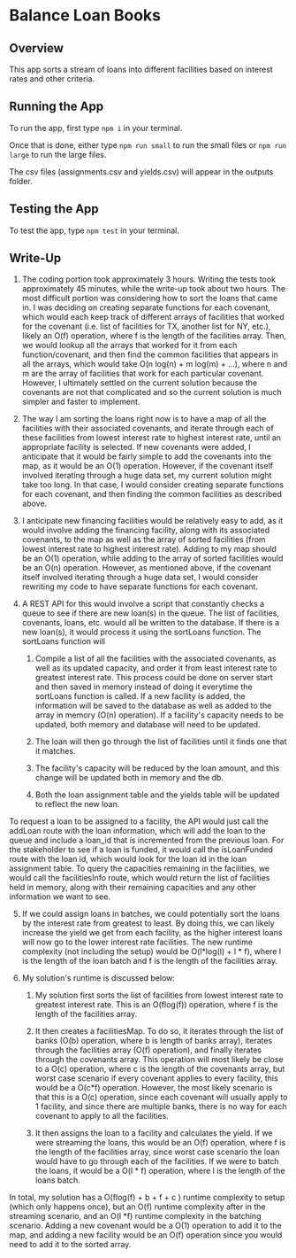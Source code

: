 # Balance Loan Books

## Overview

This app sorts a stream of loans into different facilities based on interest rates and other criteria.

## Running the App

To run the app, first type ```npm i``` in your terminal.

Once that is done, either type ```npm run small``` to run the small files or ```npm run large``` to run the large files.

The csv files (assignments.csv and yields.csv) will appear in the outputs folder.

## Testing the App

To test the app, type ```npm test``` in your terminal.

## Write-Up

1. The coding portion took approximately 3 hours. Writing the tests took approximately 45 minutes, while the write-up took about two hours. The most difficult portion was considering how to sort the loans that came in. I was deciding on creating separate functions for each covenant, which would each keep track of different arrays of facilities that worked for the covenant (i.e. list of facilities for TX, another list for NY, etc.), likely an O(f) operation, where f is the length of the facilities array. Then, we would lookup all the arrays that worked for it from each function/covenant, and then find the common facilities that appears in all the arrays, which would take O(n log(n) + m log(m) + ...), where n and m are the array of facilities that work for each particular covenant. However, I ultimately settled on the current solution because the covenants are not that complicated and so the current solution is much simpler and faster to implement.

2. The way I am sorting the loans right now is to have a map of all the facilities with their associated covenants, and iterate through each of these facilities from lowest interest rate to highest interest rate, until an appropriate facility is selected. If new covenants were added, I anticipate that it would be fairly simple to add the covenants into the map, as it would be an O(1) operation. However, if the covenant itself involved iterating through a huge data set, my current solution might take too long. In that case, I would consider creating separate functions for each covenant, and then finding the common facilities as described above.

3. I anticipate new financing facilities would be relatively easy to add, as it would involve adding the financing facility, along with its associated covenants, to the map as well as the array of sorted facilities (from lowest interest rate to highest interest rate). Adding to my map should be an O(1) operation, while adding to the array of sorted facilities would be an O(n) operation. However, as mentioned above, if the covenant itself involved iterating through a huge data set, I would consider rewriting my code to have separate functions for each covenant.

4. A REST API for this would involve a script that constantly checks a queue to see if there are new loan(s) in the queue. The list of facilities, covenants, loans, etc. would all be written to the database. If there is a new loan(s), it would process it using the sortLoans function. The sortLoans function will 

    1) Compile a list of all the facilities with the associated covenants, as well as its updated capacity, and order it from least interest rate to greatest interest rate. This process could be done on server start and then saved in memory instead of doing it everytime the sortLoans function is called. If a new facility is added, the information will be saved to the database as well as added to the array in memory (O(n) operation). If a facility's capacity needs to be updated, both memory and database will need to be updated.

    2) The loan will then go through the list of facilities until it finds one that it matches. 
    
    3) The facility's capacity will be reduced by the loan amount, and this change will be updated both in memory and the db.

    4) Both the loan assignment table and the yields table will be updated to reflect the new loan.

To request a loan to be assigned to a facility, the API would just call the addLoan route with the loan information, which will add the loan to the queue and include a loan_id that is incremented from the previous loan. For the stakeholder to see if a loan is funded, it would call the isLoanFunded route with the loan id, which would look for the loan id in the loan assignment table. To query the capacities remaining in the facilities, we would call the facilitiesInfo route, which would return the list of facilities held in memory, along with their remaining capacities and any other information we want to see.

5. If we could assign loans in batches, we could potentially sort the loans by the interest rate from greatest to least. By doing this, we can likely increase the yield we get from each facility, as the higher interest loans will now go to the lower interest rate facilities. The new runtime complexity (not including the setup) would be O(l*log(l) + l * f), where l is the length of the loan batch and f is the length of the facilities array.

6. My solution's runtime is discussed below: 

    1) My solution first sorts the list of facilities from lowest interest rate to greatest interest rate. This is an O(flog(f)) operation, where f is the length of the facilities array.

    2) It then creates a facilitiesMap. To do so, it iterates through the list of banks (O(b) operation, where b is length of banks array), iterates through the facilities array (O(f) operation), and finally iterates through the covenants array. This operation will most likely be close to a O(c) operation, where c is the length of the covenants array, but worst case scenario if every covenant applies to every facility, this would be a O(c*f) operation. However, the most likely scenario is that this is a O(c) operation, since each covenant will usually apply to 1 facility, and since there are multiple banks, there is no way for each covenant to apply to all the facilities.

    3) It then assigns the loan to a facility and calculates the yield. If we were streaming the loans, this would be an O(f) operation, where f is the length of the facilities array, since worst case scenario the loan would have to go through each of the facilities. If we were to batch the loans, it would be a O(l * f) operation, where l is the length of the loans batch.

In total, my solution has a O(flog(f) + b + f + c ) runtime complexity to setup (which only happens once), but an O(f) runtime complexity after in the streaming scenario, and an O(l *f) runtime complexity in the batching scenario. Adding a new covenant would be a O(1) operation to add it to the map, and adding a new facility would be an O(f) operation since you would need to add it to the sorted array.